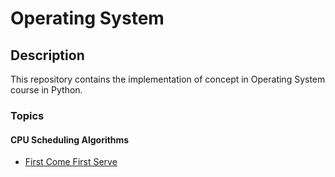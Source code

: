 # Operating System

## Description
<p>This repository contains the implementation of concept in Operating System course in Python.</p>

### Topics
#### CPU Scheduling Algorithms
<ul>
    <li><a href="#" target="_blank">First Come First Serve</a></li>
</ul>
